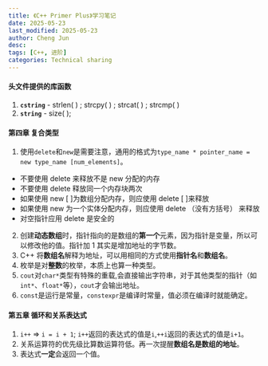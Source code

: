 ```yaml
---
title: 《C++ Primer Plus》学习笔记
date: 2025-05-23
last_modified: 2025-05-23
author: Cheng Jun
desc: 
tags: [C++, 进阶]
categories: Technical sharing
---
```

#### 头文件提供的库函数
1. **`cstring`** - strlen( ) ; strcpy( ) ; strcat( ) ; strcmp( )
2. **`string`** - size( );

#### 第四章 复合类型
1. 使用`delete`和`new`是需要注意，通用的格式为`type_name * pointer_name = new type_name [num_elements]`。
- 不要使用 delete 来释放不是 new 分配的内存
- 不要使用 delete 释放同一个内存块两次
- 如果使用 new [ ]为数组分配内存，则应使用 delete [ ]来释放
- 如果使用 new  为一个实体分配内存，则应使用 delete （没有方括号） 来释放
- 对空指针应用 delete 是安全的
2. 创建**动态数组**时，指针指向的是数组的**第一个**元素，因为指针是变量，所以可以修改他的值。指针加 1 其实是增加地址的字节数。
3. C++ 将**数组名**解释为地址，可以用相同的方式使用**指针名**和**数组名**。
4. 枚举是对**整数**的枚举，本质上也算一种类型。
5. `cout`对`char*`类型有特殊的重载,会直接输出字符串，对于其他类型的指针（如`int*`、`float*`等），`cout`才会输出地址。
6. `const`是运行是常量，`constexpr`是编译时常量，值必须在编译时就能确定。

#### 第五章 循环和关系表达式
1. `i++` $\Rightarrow$ `i = i + 1`; `i++`返回的表达式的值是`i`,`++i`返回的表达式的值是`i+1`。
2. 关系运算符的优先级比算数运算符低。再一次提醒**数组名是数组的地址**。
3. 表达式**一定**会返回一个值。